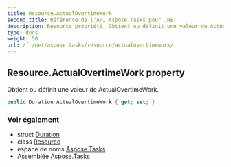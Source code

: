 ```yaml
---
title: Resource.ActualOvertimeWork
second_title: Référence de l'API Aspose.Tasks pour .NET
description: Resource propriété. Obtient ou définit une valeur de ActualOvertimeWork.
type: docs
weight: 50
url: /fr/net/aspose.tasks/resource/actualovertimework/
---
```

## Resource.ActualOvertimeWork property

Obtient ou définit une valeur de ActualOvertimeWork.

```csharp
public Duration ActualOvertimeWork { get; set; }
```

### Voir également

* struct [Duration](../../duration/)
* class [Resource](../)
* espace de noms [Aspose.Tasks](../../resource/)
* Assemblée [Aspose.Tasks](../../../)


